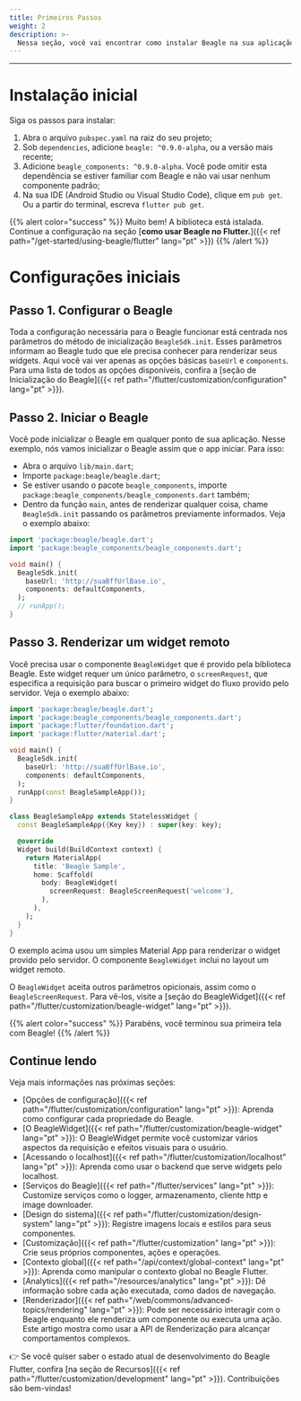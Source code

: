```yaml
---
title: Primeiros Passos
weight: 2
description: >-
  Nessa seção, você vai encontrar como instalar Beagle na sua aplicação Flutter e o passo a passo inicial para usar a biblioteca Beagle num projeto Flutter.
---
```


---

# Instalação inicial
Siga os passos para instalar:

1. Abra o arquivo `pubspec.yaml` na raiz do seu projeto;
2. Sob `dependencies`, adicione `beagle: ^0.9.0-alpha`, ou a versão mais recente;
3. Adicione `beagle_components: ^0.9.0-alpha`. Você pode omitir esta dependência se estiver familiar com Beagle e não vai usar nenhum componente padrão;
4. Na sua IDE (Android Studio ou Visual Studio Code), clique em `pub get`. Ou a partir do terminal, escreva `flutter pub get`.

{{% alert color="success" %}}
Muito bem! A biblioteca está istalada. Continue a configuração na seção [**como usar Beagle no Flutter.**]({{< ref path="/get-started/using-beagle/flutter" lang="pt" >}})
{{% /alert %}}

# **Configurações iniciais**
## Passo 1. Configurar o Beagle
Toda a configuração necessária para o Beagle funcionar está centrada nos parâmetros do método de inicialização `BeagleSdk.init`. Esses parâmetros informam ao Beagle tudo que ele precisa conhecer para renderizar seus widgets. Aqui você vai ver apenas as opções básicas `baseUrl` e `components`. Para uma lista de todos as opções disponíveis, confira a [seção de Inicialização do Beagle]({{< ref path="/flutter/customization/configuration" lang="pt" >}}).

## Passo 2. Iniciar o Beagle
Você pode inicializar o Beagle em qualquer ponto de sua aplicação. Nesse exemplo, nós vamos inicializar o Beagle assim que o app iniciar. Para isso:
- Abra o arquivo `lib/main.dart`;
- Importe `package:beagle/beagle.dart`;
- Se estiver usando o pacote `beagle_components`, importe `package:beagle_components/beagle_components.dart` também;
- Dentro da função `main`, antes de renderizar qualquer coisa, chame `BeagleSdk.init` passando os parâmetros previamente informados. 
Veja o exemplo abaixo:

```dart
import 'package:beagle/beagle.dart';
import 'package:beagle_components/beagle_components.dart';

void main() {
  BeagleSdk.init(
    baseUrl: 'http://suaBffUrlBase.io',
    components: defaultComponents,
  );
  // runApp();
}
```

## Passo 3. Renderizar um widget remoto
Você precisa usar o componente `BeagleWidget` que é provido pela biblioteca Beagle. Este widget requer um único parâmetro, o `screenRequest`, que especifica a requisição para buscar o primeiro widget do fluxo provido pelo servidor. Veja o exemplo abaixo:

```dart
import 'package:beagle/beagle.dart';
import 'package:beagle_components/beagle_components.dart';
import 'package:flutter/foundation.dart';
import 'package:flutter/material.dart';

void main() {
  BeagleSdk.init(
    baseUrl: 'http://suaBffUrlBase.io',
    components: defaultComponents,
  );
  runApp(const BeagleSampleApp());
}

class BeagleSampleApp extends StatelessWidget {
  const BeagleSampleApp({Key key}) : super(key: key);

  @override
  Widget build(BuildContext context) {
    return MaterialApp(
      title: 'Beagle Sample',
      home: Scaffold(
        body: BeagleWidget(
          screenRequest: BeagleScreenRequest('welcome'),
        ),
      ),
    );
  }
}
```

O exemplo acima usou um simples Material App para renderizar o widget provido pelo servidor. O componente `BeagleWidget` inclui no layout um widget remoto.

O `BeagleWidget` aceita outros parâmetros opicionais, assim como o `BeagleScreenRequest`. Para vê-los, visite a [seção do BeagleWidget]({{< ref path="/flutter/customization/beagle-widget" lang="pt" >}}).

{{% alert color="success" %}}
Parabéns, você terminou sua primeira tela com Beagle!
{{% /alert %}}

## Continue lendo

Veja mais informações nas próximas seções:

- [Opções de configuração]({{< ref path="/flutter/customization/configuration" lang="pt" >}}): Aprenda como configurar cada propriedade do Beagle.
- [O BeagleWidget]({{< ref path="/flutter/customization/beagle-widget" lang="pt" >}}): O BeagleWidget permite você customizar vários aspectos da requisição e efeitos visuais para o usuário.
- [Acessando o localhost]({{< ref path="/flutter/customization/localhost" lang="pt" >}}): Aprenda como usar o backend que serve widgets pelo localhost.
- [Serviços do Beagle]({{< ref path="/flutter/services" lang="pt" >}}): Customize serviços como o logger, armazenamento, cliente http e image downloader.
- [Design do sistema]({{< ref path="/flutter/customization/design-system" lang="pt" >}}): Registre imagens locais e estilos para seus componentes.
- [Customização]({{< ref path="/flutter/customization" lang="pt" >}}): Crie seus próprios componentes, ações e operações.
- [Contexto global]({{< ref path="/api/context/global-context" lang="pt" >}}): Aprenda como manipular o contexto global no Beagle Flutter.
- [Analytics]({{< ref path="/resources/analytics" lang="pt" >}}): Dê informação sobre cada ação executada, como dados de navegação.
- [Renderizador]({{< ref path="/web/commons/advanced-topics/rendering" lang="pt" >}}): Pode ser necessário interagir com o Beagle enquanto ele renderiza um componente ou executa uma ação. Este artigo mostra como usar a API de Renderização para alcançar comportamentos complexos.

👉 Se você quiser saber o estado atual de desenvolvimento do Beagle Flutter, confira
[na seção de Recursos]({{< ref path="/flutter/customization/development" lang="pt" >}}).
Contribuições são bem-vindas!
